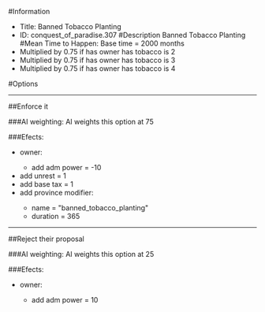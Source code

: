 #Information
 - Title: Banned Tobacco Planting
 - ID: conquest_of_paradise.307
#Description
Banned Tobacco Planting
#Mean Time to Happen:
Base time = 2000 months
 - Multiplied by 0.75 if has owner has tobacco is 2
 - Multiplied by 0.75 if has owner has tobacco is 3
 - Multiplied by 0.75 if has owner has tobacco is 4

#Options

___
##Enforce it

###AI weighting:
AI weights this option at 75


###Efects:<ul><li>owner:</li><ul><li>add adm power = -10</li></ul><li>add unrest = 1</li><li>add base tax = 1</li><li>add province modifier:</li><ul><li>name = "banned_tobacco_planting"</li><li>duration = 365</li></ul></ul>

___
##Reject their proposal

###AI weighting:
AI weights this option at 25


###Efects:<ul><li>owner:</li><ul><li>add adm power = 10</li></ul></ul>
